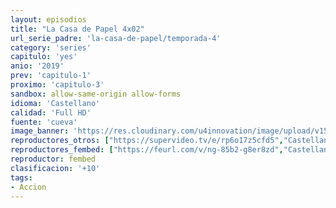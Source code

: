```yaml
---
layout: episodios
title: "La Casa de Papel 4x02"
url_serie_padre: 'la-casa-de-papel/temporada-4'
category: 'series'
capitulo: 'yes'
anio: '2019'
prev: 'capitulo-1'
proximo: 'capitulo-3'
sandbox: allow-same-origin allow-forms
idioma: 'Castellano'
calidad: 'Full HD'
fuente: 'cueva'
image_banner: 'https://res.cloudinary.com/u4innovation/image/upload/v1563567323/casa3-banner-min_yqqryd.jpg'
reproductores_otros: ["https://supervideo.tv/e/rp6o17z5cfd5","Castellano","https://api.cuevana3.io/stream/index.php?file=ek5lbm9xYWNrS0xYMTZLa2xNbkdvY3ZTb3BtZng4TGp6ZFpobGFMUGtOelcwcUZmbWRIVzRkakVuS0JnbEplcG1KUnNZSlRTMGViVTBxZGdsdEhPb3B5V2ZtcUt1SlBYcGMxNllLRFNsWmJheEorYmw5R2wyTmZIbUd4a2w1bW9uWmRzWW1TU29PUFQxcWVScDl2UjJLSFdtS1NjeHc9PQ","Castellano","https://gdriveplayer.me/embed2.php?link=cz0%252B%252FTpLaY9mdeydsWtGxQIi55uMZ7z0TludZrfCYa1jcHaxxShplEZry2q4RtUnMLkAbgBKIHNwbhmVxyR8%252FnLJBfeopS2A6AqoO4pObMsFpwN8X82FgJ2M0EQWq9XuF%252FKJ1nnzxt7z8DAi2VXm%252FsuU2CS%252FqQJRohUB92YMPPRzUdl57bc7LkmDPQlVD7lj%252BpM6H3MgsioHqHeO24U9uu","Castellano","https://mstream.website/4v889jpvlorg","Castellano"]
reproductores_fembed: ["https://feurl.com/v/ng-85b2-g8er8zd","Castellano"]
reproductor: fembed
clasificacion: '+10'
tags:
- Accion
---
```











